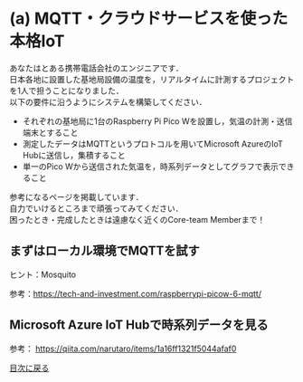 # (a) MQTT・クラウドサービスを使った本格IoT

あなたはとある携帯電話会社のエンジニアです．  
日本各地に設置した基地局設備の温度を，リアルタイムに計測するプロジェクトを1人で担うことになりました．  
以下の要件に沿うようにシステムを構築してください．

- それぞれの基地局に1台のRaspberry Pi Pico Wを設置し，気温の計測・送信端末とすること
- 測定したデータはMQTTというプロトコルを用いてMicrosoft AzureのIoT Hubに送信し，集積すること
- 単一のPico Wから送信された気温を，時系列データとしてグラフで表示できること

参考になるページを掲載しています．  
自力でいけるところまで頑張ってみてください．  
困ったとき・完成したときは遠慮なく近くのCore-team Memberまで！

## まずはローカル環境でMQTTを試す  

ヒント：Mosquito

参考：https://tech-and-investment.com/raspberrypi-picow-6-mqtt/

##  Microsoft Azure IoT Hubで時系列データを見る  

参考： https://qiita.com/narutaro/items/1a16ff1321f5044afaf0


[目次に戻る](README.md)